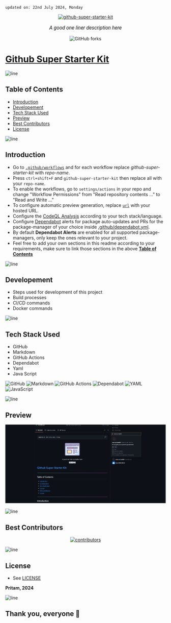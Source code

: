     updated on: 22nd July 2024, Monday

<div align=center>
    <a href="https://github.com/warmachine028/github-super-starter-kit">
        <img width="200" src="https://img.icons8.com/?size=1000&id=46874" alt="github-super-starter-kit">
    </a>
    <p style="font-family: roboto, calibri; font-size:12pt; font-style:italic"> A good one liner description here </p>
    <a src="https://github.com/warmachine028/github-super-starter-kit/forks">
        <img alt="GitHub forks" src="https://img.shields.io/github/forks/warmachine028/github-super-starter-kit">
    </a>
</div>

# [Github Super Starter Kit](https://github.com/warmachine028/github-super-starter-kit)

![line]

## Table of Contents

- [Introduction](#introduction)
- [Developement](#developement)
- [Tech Stack Used](#tech-stack-used)
- [Preview](#preview)
- [Best Contributors](#best-contributors)
- [License](#license)

![line]

## Introduction

- Go to [`.github/workflows`](.github/workflows) and for each workflow replace *github-super-starter-kit* with *repo-name*.
- Press `ctrl+shift+F` and `github-super-starter-kit` then replace all with your `repo-name`.
- To enable the workflows, go to `settings/actions` in your repo and change "Workflow Permissions" from "Read repository contents ..." to "Read and Write ..."
- To configure automatic preview generation, replace [`url`](.github/take-snapshot.mjs#L5) with your hosted URL.
- Configure the [CodeQL Analysis](.github/workflows/codeql-analysis.yml) according to your tech stack/language.
- Configure [Dependabot](https://github.com/dependabot) alerts for package auto-updates and PRs for the package-manager of your choice inside [.github/dependabot.yml](.github/dependabot.yml).
- By default **Dependabot Alerts**  are enabled for all supported package-managers, only keep the ones relevant to your project.
- Feel free to add your own sections in this readme according to your requirements, make sure to link those sections in the above [**Table of Contents**](#table-of-contents)
  
![line]

## Developement

- Steps used for development of this project
- Build processes
- CI/CD commands
- Docker commands

![line]

## Tech Stack Used

- GitHub
- Markdown
- GitHub Actions
- Dependabot
- Yaml
- Java Script

![GitHub](https://img.shields.io/badge/github-%23121011.svg?style=for-the-badge&logo=github&logoColor=white) ![Markdown](https://img.shields.io/badge/markdown-%23000000.svg?style=for-the-badge&logo=markdown&logoColor=white) ![GitHub Actions](https://img.shields.io/badge/github%20actions-%232671E5.svg?style=for-the-badge&logo=githubactions&logoColor=white) ![Dependabot](https://img.shields.io/badge/dependabot-025E8C?style=for-the-badge&logo=dependabot&logoColor=white) ![YAML](https://img.shields.io/badge/yaml-%23ffffff.svg?style=for-the-badge&logo=yaml&logoColor=151515) ![JavaScript](https://img.shields.io/badge/javascript-%23323330.svg?style=for-the-badge&logo=javascript&logoColor=%23F7DF1E)

![line]

## Preview

![Snapshot](.github/preview.png)

![line]

## Best Contributors

<div align="center">
    <a  href="https://github.com/warmachine028/github-super-starter-kit/graphs/contributors">
        <img src="https://contrib.rocks/image?repo=warmachine028/github-super-starter-kit" alt="contributors" />
    </a>
</div>

![line]

## License

- See [LICENSE]

**Pritam, 2024**

![line]

## Thank you, everyone 💚

[markdown badges]: https://github.com/Ileriayo/markdown-badges
[line]: https://user-images.githubusercontent.com/75939390/137615281-3a875960-92cc-407f-97fe-fd2319bdb252.png
[License]: https://github.com/warmachine028/github-super-starter-kit/blob/main/LICENSE

<!-- 22/07/24 -->

